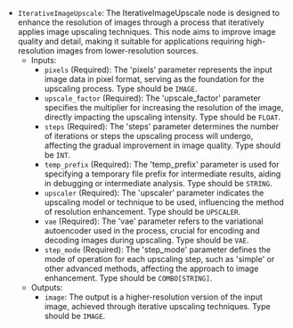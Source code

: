 - `IterativeImageUpscale`: The IterativeImageUpscale node is designed to enhance the resolution of images through a process that iteratively applies image upscaling techniques. This node aims to improve image quality and detail, making it suitable for applications requiring high-resolution images from lower-resolution sources.
    - Inputs:
        - `pixels` (Required): The 'pixels' parameter represents the input image data in pixel format, serving as the foundation for the upscaling process. Type should be `IMAGE`.
        - `upscale_factor` (Required): The 'upscale_factor' parameter specifies the multiplier for increasing the resolution of the image, directly impacting the upscaling intensity. Type should be `FLOAT`.
        - `steps` (Required): The 'steps' parameter determines the number of iterations or steps the upscaling process will undergo, affecting the gradual improvement in image quality. Type should be `INT`.
        - `temp_prefix` (Required): The 'temp_prefix' parameter is used for specifying a temporary file prefix for intermediate results, aiding in debugging or intermediate analysis. Type should be `STRING`.
        - `upscaler` (Required): The 'upscaler' parameter indicates the upscaling model or technique to be used, influencing the method of resolution enhancement. Type should be `UPSCALER`.
        - `vae` (Required): The 'vae' parameter refers to the variational autoencoder used in the process, crucial for encoding and decoding images during upscaling. Type should be `VAE`.
        - `step_mode` (Required): The 'step_mode' parameter defines the mode of operation for each upscaling step, such as 'simple' or other advanced methods, affecting the approach to image enhancement. Type should be `COMBO[STRING]`.
    - Outputs:
        - `image`: The output is a higher-resolution version of the input image, achieved through iterative upscaling techniques. Type should be `IMAGE`.
